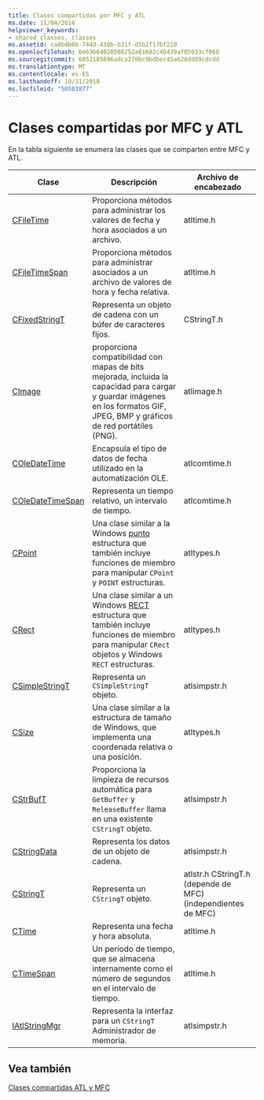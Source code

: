 ```yaml
---
title: Clases compartidas por MFC y ATL
ms.date: 11/04/2016
helpviewer_keywords:
- shared classes, classes
ms.assetid: ca8b4b6b-744d-430b-b31f-d5b2f17bf210
ms.openlocfilehash: 6e63664020508252a61682c46439af85033cf068
ms.sourcegitcommit: 6052185696adca270bc9bdbec45a626dd89cdcdd
ms.translationtype: MT
ms.contentlocale: es-ES
ms.lasthandoff: 10/31/2018
ms.locfileid: "50583877"
---
```

# <a name="classes-shared-by-mfc-and-atl"></a>Clases compartidas por MFC y ATL

En la tabla siguiente se enumera las clases que se comparten entre MFC y ATL.

|Clase|Descripción|Archivo de encabezado|
|-----------|-----------------|-----------------|
|[CFileTime](../../atl-mfc-shared/reference/cfiletime-class.md)|Proporciona métodos para administrar los valores de fecha y hora asociados a un archivo.|atltime.h|
|[CFileTimeSpan](../../atl-mfc-shared/reference/cfiletimespan-class.md)|Proporciona métodos para administrar asociados a un archivo de valores de hora y fecha relativa.|atltime.h|
|[CFixedStringT](../../atl-mfc-shared/reference/cfixedstringt-class.md)|Representa un objeto de cadena con un búfer de caracteres fijos.|CStringT.h|
|[CImage](../../atl-mfc-shared/reference/cimage-class.md)|proporciona compatibilidad con mapas de bits mejorada, incluida la capacidad para cargar y guardar imágenes en los formatos GIF, JPEG, BMP y gráficos de red portátiles (PNG).|atlimage.h|
|[COleDateTime](../../atl-mfc-shared/reference/coledatetime-class.md)|Encapsula el tipo de datos de fecha utilizado en la automatización OLE.|atlcomtime.h|
|[COleDateTimeSpan](../../atl-mfc-shared/reference/coledatetimespan-class.md)|Representa un tiempo relativo, un intervalo de tiempo.|atlcomtime.h|
|[CPoint](../../atl-mfc-shared/reference/cpoint-class.md)|Una clase similar a la Windows [punto](../../mfc/reference/point-structure.md) estructura que también incluye funciones de miembro para manipular `CPoint` y `POINT` estructuras.|atltypes.h|
|[CRect](../../atl-mfc-shared/reference/crect-class.md)|Una clase similar a un Windows [RECT](../../mfc/reference/rect-structure.md) estructura que también incluye funciones de miembro para manipular `CRect` objetos y Windows `RECT` estructuras.|atltypes.h|
|[CSimpleStringT](../../atl-mfc-shared/reference/csimplestringt-class.md)|Representa un `CSimpleStringT` objeto.|atlsimpstr.h|
|[CSize](../../atl-mfc-shared/reference/csize-class.md)|Una clase similar a la estructura de tamaño de Windows, que implementa una coordenada relativa o una posición.|atltypes.h|
|[CStrBufT](../../atl-mfc-shared/reference/cstrbuft-class.md)|Proporciona la limpieza de recursos automática para `GetBuffer` y `ReleaseBuffer` llama en una existente `CStringT` objeto.|atlsimpstr.h|
|[CStringData](../../atl-mfc-shared/reference/cstringdata-class.md)|Representa los datos de un objeto de cadena.|atlsimpstr.h|
|[CStringT](../../atl-mfc-shared/reference/cstringt-class.md)|Representa un `CStringT` objeto.|atlstr.h CStringT.h (depende de MFC) (independientes de MFC)|
|[CTime](../../atl-mfc-shared/reference/ctime-class.md)|Representa una fecha y hora absoluta.|atltime.h|
|[CTimeSpan](../../atl-mfc-shared/reference/ctimespan-class.md)|Un período de tiempo, que se almacena internamente como el número de segundos en el intervalo de tiempo.|atltime.h|
|[IAtlStringMgr](../../atl-mfc-shared/reference/iatlstringmgr-class.md)|Representa la interfaz para un `CStringT` Administrador de memoria.|atlsimpstr.h|

## <a name="see-also"></a>Vea también

[Clases compartidas ATL y MFC](../../atl-mfc-shared/atl-mfc-shared-classes.md)

